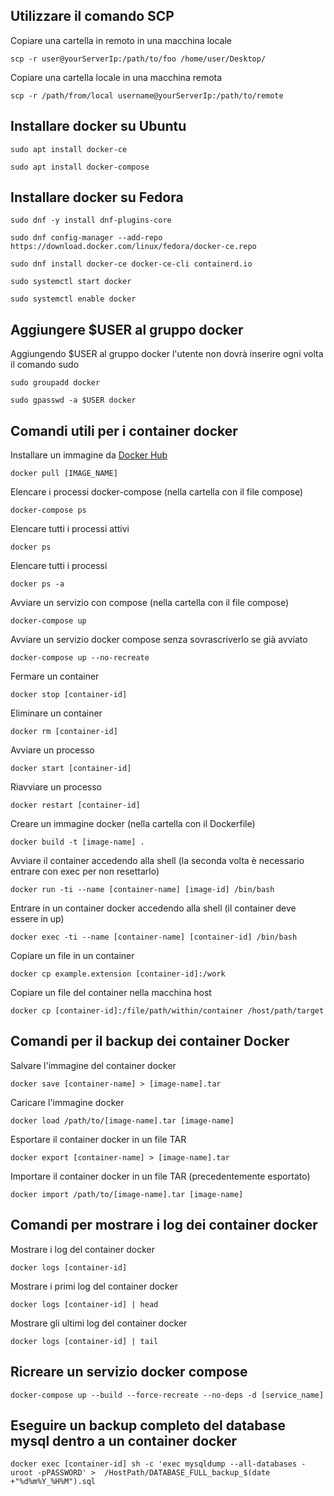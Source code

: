 ## Utilizzare il comando SCP

Copiare una cartella in remoto in una macchina locale

`scp -r user@yourServerIp:/path/to/foo /home/user/Desktop/`

Copiare una cartella locale in una macchina remota

`scp -r /path/from/local username@yourServerIp:/path/to/remote`

## Installare docker su Ubuntu

`sudo apt install docker-ce`

`sudo apt install docker-compose`

## Installare docker su Fedora

`sudo dnf -y install dnf-plugins-core`

`sudo dnf config-manager --add-repo https://download.docker.com/linux/fedora/docker-ce.repo`

`sudo dnf install docker-ce docker-ce-cli containerd.io`

`sudo systemctl start docker`

`sudo systemctl enable docker`

## Aggiungere $USER al gruppo docker

Aggiungendo $USER al gruppo docker l'utente non dovrà inserire ogni volta il comando sudo

`sudo groupadd docker `

`sudo gpasswd -a $USER docker `

## Comandi utili per i container docker

Installare un immagine da [Docker Hub](https://hub.docker.com/ "Docker Hub")

`docker pull [IMAGE_NAME]`

Elencare i processi docker-compose (nella cartella con il file compose)

`docker-compose ps`

Elencare tutti i processi attivi

`docker ps`

Elencare tutti i processi

`docker ps -a`

Avviare un servizio con compose (nella cartella con il file compose)

`docker-compose up`

Avviare un servizio docker compose senza sovrascriverlo se già avviato

`docker-compose up --no-recreate`

Fermare un container

`docker stop [container-id]`

Eliminare un container

`docker rm [container-id]`

Avviare un processo

`docker start [container-id]`

Riavviare un processo

`docker restart [container-id]`

Creare un immagine docker (nella cartella con il Dockerfile)

`docker build -t [image-name] .`

Avviare il container accedendo alla shell (la seconda volta è necessario entrare con exec per non resettarlo)

`docker run -ti --name [container-name] [image-id] /bin/bash`

Entrare in un container docker accedendo alla shell (il container deve essere in up)

`docker exec -ti --name [container-name] [container-id] /bin/bash`

Copiare un file in un container

`docker cp example.extension [container-id]:/work`

Copiare un file del container nella macchina host

`docker cp [container-id]:/file/path/within/container /host/path/target`

## Comandi per il backup dei container Docker

Salvare l'immagine del container docker

`docker save [container-name] > [image-name].tar`

Caricare l'immagine docker

`docker load /path/to/[image-name].tar [image-name]`

Esportare il container docker in un file TAR

`docker export [container-name] > [image-name].tar`

Importare il container docker in un file TAR (precedentemente esportato)

`docker import /path/to/[image-name].tar [image-name] `

## Comandi per mostrare i log dei container docker

Mostrare i log del container docker

`docker logs [container-id]`

Mostrare i primi log del container docker

`docker logs [container-id] | head`

Mostrare gli ultimi log del container docker

`docker logs [container-id] | tail`


## Ricreare un servizio docker compose

`docker-compose up --build --force-recreate --no-deps -d [service_name]`

## Eseguire un backup completo del database mysql dentro a un container docker

`docker exec [container-id] sh -c 'exec mysqldump --all-databases -uroot -pPASSWORD' >  /HostPath/DATABASE_FULL_backup_$(date +"%d%m%Y_%H%M").sql`
